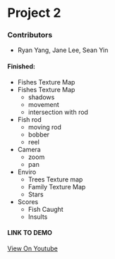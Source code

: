 # Project 2 

### Contributors
- Ryan Yang, Jane Lee, Sean Yin

#### Finished: 
                
+ Fishes Texture Map
+ Fishes Texture Map
    + shadows
    + movement
    + intersection with rod
+ Fish rod
    * moving rod
    * bobber
    * reel
+ Camera
    * zoom
    * pan
+ Enviro
    * Trees Texture map
    * Family Texture Map
    * Stars  
+ Scores
    * Fish Caught
    * Insults

#### LINK TO DEMO
[View On Youtube](https://www.youtube.com/watch?v=8wLDV_Jpqsw)
                

